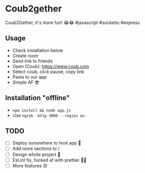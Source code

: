 # Coub2gether
Coub2Gether, it`s more fun! 😂😂 #javascript #socketio #express

## Usage
- Check installation below 
- Create room
- Send link to friends
- Open [Coub]: https://www.coub.com
- Select coub, click pause, copy link
- Paste to our app
- Simple AF 😎


## Installation "offline"
- `npm install && node app.js` 
- Use `ngrok -http 3000 --region eu`

## TODO
- [ ] Deploy somewhere to host app 🐬
- [ ] Add more sections to /
- [ ] Design whole project 🤦
- [ ] EsLint fix, fucked af with prettier 🐱‍🚀
- [ ] More features 😍

